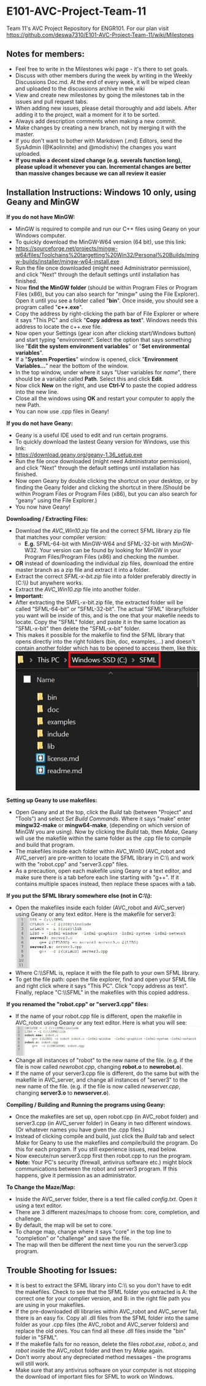# E101-AVC-Project-Team-11
Team 11's AVC Project Repository for ENGR101.
For our plan visit https://github.com/deswa7310/E101-AVC-Project-Team-11/wiki/Milestones

## Notes for members:
- Feel free to write in the Milestones wiki page - it's there to set goals.
- Discuss with other members during the week by writing in the Weekly Discussions Doc.md. At the end of every week, it will be wiped clean and uploaded to the discussions archive in the wiki
- View and create new milestones by going the milestones tab in the issues and pull request tabs.
- When adding new issues, please detail thoroughly and add labels. After adding it to the project, wait a moment for it to be sorted.
- Always add description comments when making a new commit.
- Make changes by creating a new branch, not by merging it with the master. 
- If you don't want to bother with Markdown (.md) Editors, send the SysAdmin (@Kaolinnite) and @modishiv) the changes you want uploaded.
- **If you make a decent sized change (e.g. severals function long), please upload it whenever you can. Incremental changes are better than massive changes because we can all review it easier** 
 
## Installation Instructions: Windows 10 only, using Geany and MinGW
**If you do not have MinGW:**
- MinGW is required to compile and run our C++ files using Geany on your Windows computer.
- To quickly download the MinGW-W64 version (64 bit), use this link:
- https://sourceforge.net/projects/mingw-w64/files/Toolchains%20targetting%20Win32/Personal%20Builds/mingw-builds/installer/mingw-w64-install.exe
- Run the file once downloaded (might need Administrator permission), and click "Next" through the default settings until installation has finished.
- Now **find the MinGW folder** (should be within Program Files or Program Files (x86), but you can also search for "mingw" using the File Explorer). Open it until you see a folder called "**bin**". Once inside, you should see a program called "**c++.exe**".
- Copy the address by right-clicking the path bar of File Explorer or where it says "This PC" and click "**Copy address as text**". Windows needs this address to locate the c++.exe file.
- Now open your Settings (gear icon after clicking start/Windows button) and start typing "environment". Select the option that says something like "**Edit the system environment variables**" or "**Set environmental variables**".
- If a "**System Properties**" window is opened, click "**Environment Variables...**" near the bottom of the window.
- In the top window, under where it says "User variables for *name*", there should be a variable called **Path**. Select this and click **Edit**.
- Now click **New** on the right, and use **Ctrl-V** to paste the copied address into the new line.
- Close all the windows using **OK** and restart your computer to apply the new Path.
- You can now use .cpp files in Geany!


**If you do not have Geany:**
- Geany is a useful IDE used to edit and run certain programs.
- To quickly download the lastest Geany version for Windows, use this link:
- https://download.geany.org/geany-1.36_setup.exe
- Run the file once downloaded (might need Administrator permission), and click "Next" through the default settings until installation has finished.
- Now open Geany by double clicking the shortcut on your desktop, or by finding the Geany folder and clicking the shortcut in there.(Should be within Program Files or Program Files (x86), but you can also search for "geany" using the File Explorer.)
- You now have Geany!


**Downloading / Extracting Files:**
- Download the *AVC_Win10.zip* file and the correct SFML library zip file that matches your compiler version:
	- **E.g.** SFML-64-bit with MinGW-W64 and SFML-32-bit with MinGW-W32. Your version can be found by looking for MinGW in your Program Files/Program Files (x86) and checking the number.
- **OR** instead of downloading the individual zip files, download the entire master branch as a zip file and extract it into a folder.
- Extract the correct *SFML-x-bit.zip* file into a folder preferably directly in (C:\\\\) but anywhere works.
- Extract the *AVC_Win10.zip* file into another folder.
- **Important:** 
- After extracting the SMFL-x-bit.zip file, the extracted folder will be called "SFML-64-bit" or "SFML-32-bit". The actual "SFML" library/folder you want will be inside of this, and is the one that your makefile needs to locate. Copy the "SFML" folder, and paste it in the same location as "SFML-x-bit" then delete the "SFML-x-bit" folder.
- This makes it possible for the makefile to find the SFML library that opens directly into the right folders (bin, doc, examples,...) and doesn't contain another folder which has to be opened to access them, like this: ![filepath](Misc/filepath.jpg?raw=true "As you can see, the SFML file is open and all the files are stored directly in them") <br>


**Setting up Geany to use makefiles:**
- Open Geany and at the top, click the *Build* tab (between "Project" and "Tools") and select *Set Build Commands*. Where it says "make" enter **mingw32-make** or **mingw64-make**, (depending on which version of MinGW you are using). Now by clicking the *Build* tab, then *Make*, Geany will use the makefile within the same folder as the .cpp file to compile and build that program.
- The makefiles inside each folder within AVC_Win10 (AVC_robot and AVC_server) are pre-written to locate the SFML library in C:\\\\ and work with the "robot.cpp" and "server3.cpp" files.
- As a precaution, open each makefile using Geany or a text editor, and make sure there is a tab before each line starting with "g++". If it contains multiple spaces instead, then replace these spaces with a tab.


**If you put the SFML library somewhere else (not in C:\\\\):**
- Open the makefiles inside each folder (AVC_robot and AVC_server) using Geany or any text editor. Here is the makefile for server3:    ![server3 makefile](Misc/server3_make.jpg?raw=true "Opened using Geany, but Notepad works fine")
- Where C:\\\\SFML is, replace it with the file path to your own SFML library.
- To get the file path: open the file explorer, find and open your SFML file and right click where it says "This PC". Click "copy address as text". Finally, replace "C:\\\\SFML" in the makefiles with this copied address.


**If you renamed the "robot.cpp" or "server3.cpp" files:**
- If the name of your robot.cpp file is different, open the makefile in AVC_robot using Geany or any text editor. Here is what you will see: ![robot makefile](Misc/robot_make.jpg?raw=true "Note: Don't change the file type i.e. don't remove '.cpp' from robot.cpp")
- Change all instances of "robot" to the new name of the file. (e.g. if the file is now called *newrobot.cpp*, changing **robot.o** to **newrobot.o**).
- If the name of your server3.cpp file is different, do the same but with the makefile in AVC_server, and change all instances of "server3" to the new name of the file. (e.g. if the file is now called *newserver.cpp*, changing **server3.o** to **newserver.o**).



**Compiling / Building and Running the programs using Geany:**
- Once the makefiles are set up, open robot.cpp (in AVC_robot folder) and server3.cpp (in AVC_server folder) in Geany in two different windows. (Or whatever names you have given the .cpp files.)
- Instead of clicking compile and build, just click the *Build* tab and select *Make* for Geany to use the makefiles and compile/build the program. Do this for each program. If you still experience issues, read below.
- Now execute/run server3.cpp first then robot.cpp to run the program.
- **Note:** Your PC's security (firewall, antivirus software etc.) might block communications between the robot and server3 program. If this happens, give it permission as an administrator.


**To Change the Maze/Map:**
- Inside the AVC_server folder, there is a text file called *config.txt*. Open it using a text editor.
- There are 3 different mazes/maps to choose from: core, completion, and challenge.
- By default, the map will be set to core.
- To change map, change where it says "core" in the top line to "completion" or "challenge" and save the file.
- The map will then be different the next time you run the server3.cpp program.


## Trouble Shooting for Issues:
- It is best to extract the SFML library into C:\\\\ so you don't have to edit the makefiles. Check to see that the SFML folder you extracted is A: the correct one for your complier version, and B: in the right file path you are using in your makefiles.
- If the pre-downloaded dll libraries within AVC_robot and AVC_server fail, there is an easy fix. Copy all .dll files from the SFML folder into the same folder as your .cpp files (the AVC_robot and AVC_server folders) and replace the old ones. You can find all these .dll files inside the "bin" folder in "SFML".
- If the makefile fails for no reason, delete the files *robot.exe*, *robot.o*, and *robot* inside the AVC_robot folder and then try *Make* again.
- Don't worry about any depreciated method messages - the programs will still work. 
- Make sure that any antivirus software on your computer is not stopping the download of important files for SFML to work on Windows.
